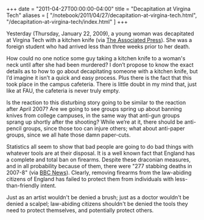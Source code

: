 +++
date = "2011-04-27T00:00:00-04:00"
title = "Decapitation at Virgina Tech"
aliases = [
  "/notebook/2011/04/27/decapitation-at-virgina-tech.html",
  "/decapitation-at-virgina-tech/index.html"
]
+++

Yesterday (Thursday, January 22, 2009), a young woman was decapitated at Virgina Tech with a kitchen knife (via [The Associated Press](http://www.google.com/hostednews/ap/article/ALeqM5jJB9tBzWTj6aPe-DcqicYnhrDx5gD95SAFHG0)). She was a foreign student who had arrived less than three weeks prior to her death.

How could no one notice some guy taking a kitchen knife to a woman's neck until after she had been murdered? I don’t propose to know the exact details as to how to go about decapitating someone with a kitchen knife, but I’d imagine it isn’t a quick and easy process. Plus there is the fact that this took place in the campus cafeteria. There is little doubt in my mind that, just like at FAU, the cafeteria is never truly empty.

Is the reaction to this disturbing story going to be similar to the reaction after April 2007? Are we going to see groups spring up about banning knives from college campuses, in the same way that anti-gun groups sprang up shortly after the shooting? While we’re at it, there should be anti-pencil groups, since those too can injure others; what about anti-paper groups, since we all hate those damn paper-cuts.

Statistics all seem to show that bad people are going to do bad things with whatever tools are at their disposal. It is a well known fact that England has a complete and total ban on firearms. Despite these draconian measures, and in all probability because of them, there were "277 stabbing deaths in 2007-8" (via [BBC News](http://news.bbc.co.uk/2/hi/uk_news/politics/7802530.stm)). Clearly, removing firearms from the law-abiding citizens of England has failed to protect them from individuals with less-than-friendly intent.

Just as an artist wouldn't be denied a brush; just as a doctor wouldn't be denied a scalpel; law-abiding citizens shouldn't be denied the tools they need to protect themselves, and potentially protect others.
